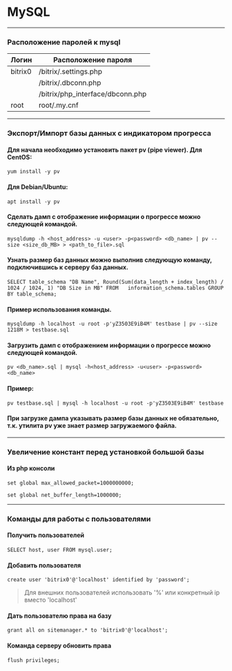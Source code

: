 # MySQL
***
### Расположение паролей к mysql
| Логин   | Расположение пароля              |
|---------|----------------------------------|
| bitrix0 | /bitrix/.settings.php            |
|         | /bitrix/.dbconn.php              |
|         | /bitrix/php_interface/dbconn.php |
| root    | root/.my.cnf                     |

***

### Экспорт/Импорт базы данных с индикатором прогресса

#### Для начала необходимо установить пакет pv (pipe viewer). Для CentOS:
`yum install -y pv`

#### Для Debian/Ubuntu:
`apt install -y pv`

#### Сделать дамп с отображение информации о прогрессе можно следующей командой.
`mysqldump -h <host_address> -u <user> -p<password> <db_name> | pv --size <size_db_MB> > <path_to_file>.sql`

#### Узнать размер баз данных можно выполнив следующую команду, подключившись к серверу баз данных.
`SELECT table_schema "DB Name",
    Round(Sum(data_length + index_length) / 1024 / 1024, 1) "DB Size in MB"
    FROM   information_schema.tables
    GROUP  BY table_schema;`

#### Пример использования команды.
`mysqldump -h localhost -u root -p'yZ3503E9iB4M' testbase | pv --size 1218M > testbase.sql`

#### Загрузить дамп с отображением информации о прогрессе можно следующей командой.
`pv <db_name>.sql | mysql -h<host_address> -u<user> -p<password> <db_name>`

#### Пример:
`pv testbase.sql | mysql -h localhost -u root -p'yZ3503E9iB4M' testbase`

#### При загрузке дампа указывать размер базы данных не обязательно, т.к. утилита pv уже знает размер загружаемого файла.

***

### Увеличение констант перед установкой большой базы

#### Из php консоли
`set global max_allowed_packet=1000000000;`

`set global net_buffer_length=1000000;`

***

### Команды для работы с пользователями

#### Получить пользователей
`SELECT host, user FROM mysql.user;`

#### Добавить пользователя
`create user 'bitrix0'@'localhost' identified by 'password';`
> Для внешних пользователей использовать '%' или конкретный ip вместо 'localhost'

#### Дать пользователю права на базу
`grant all on sitemanager.* to 'bitrix0'@'localhost';`

#### Команда серверу обновить права
`flush privileges;`